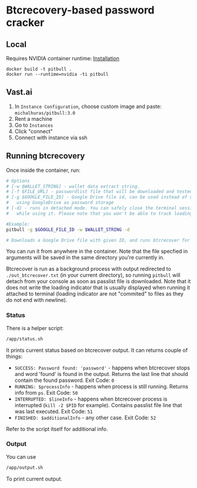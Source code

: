 # Btcrecovery-based password cracker

## Local

Requires NVIDIA container runtime: [Installation](https://docs.nvidia.com/datacenter/cloud-native/container-toolkit/install-guide.html)

```
docker build -t pitbull .
docker run --runtime=nvidia -ti pitbull
```

## Vast.ai
1. In `Instance Configuration`, choose custom image and paste: `michalhuras/pitbull:3.0`
2. Rent a machine
3. Go to `Instances`
4. Click "connect"
5. Connect with instance via ssh

## Running btcrecovery
Once inside the container, run:
```bash
# Options
# [-w $WALLET_STRING] - wallet data extract string.
# [-f $FILE_URL] - passwordlist file that will be downloaded and tested.
# [-g $GOOGLE_FILE_ID] - Google Drive file id, can be used instead of $FILE_URL when
#   using GoogleDrive as password storage
# [-d] - runs in detached mode. You can safely close the terminal session (or log out from SSH)
#   while using it. Please note that you won't be able to track loading indicator anymore (it uses pipe buffer which is not flushed to the output with '\n'). 

#Example: 
pitbull -g $GOOGLE_FILE_ID -w $WALLET_STRING -d

# Downloads a Google Drive file with given ID, and runs btcrecover for $WALLET_STRING in detached mode.
```
You can run it from anywhere in the container. Note that the file specfied in arguments will be saved in the same directory you're currently in.

Btcrecover is run as a background process with output redirected to `./out_btcrecover.txt` (in your current directory), so running `pitbull` will detach from your console as soon as passlist file is downloaded. Note that it does not write the loading indicator that is usually displayed when running it attached to terminal (loading indicator are not "commited" to files as they do not end with newline).

### Status
There is a helper script:
```bash
/app/status.sh
```
It prints current status based on btcrecover output. It can returns couple of things:
* `SUCCESS: Password found: 'password'` - happens when btcrecover stops and word 'found' is found in the output. Returns the last line that should contain the found password. Exit Code: `0`
* `RUNNING: $processInfo` - happens when process is still running. Returns info from `ps`. Exit Code: `50`
* `INTERRUPTED: $lineInfo` - happens when btcrecover process is interrupted (`kill -2 $PID` for example). Contains passlist file line that was last executed. Exit Code: `51`
* `FINISHED: $additionalInfo` - any other case. Exit Code: `52`

Refer to the script itself for additional info.

### Output
You can use
```bash
/app/output.sh
```
To print current output.
